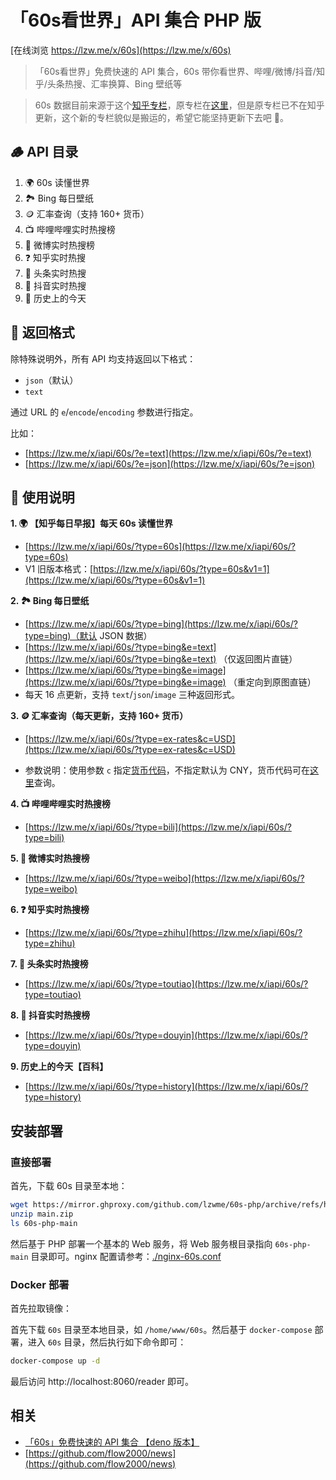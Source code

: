 # 「60s看世界」API 集合 PHP 版

[在线浏览 https://lzw.me/x/60s](https://lzw.me/x/60s)

> 「60s看世界」免费快速的 API 集合，60s 带你看世界、哔哩/微博/抖音/知乎/头条热搜、汇率换算、Bing 壁纸等

> 60s 数据目前来源于这个[知乎专栏](https://www.zhihu.com/column/c_1715391799055720448)，原专栏在[这里](https://www.zhihu.com/column/c_1261258401923026944)，但是原专栏已不在知乎更新，这个新的专栏貌似是搬运的，希望它能坚持更新下去吧 🙏。

## 🪵 API 目录

1. 🌍 60s 读懂世界
1. 🏞️ Bing 每日壁纸
1. 🪙 汇率查询（支持 160+ 货币）
1. 📺 哔哩哔哩实时热搜榜
1. 🦊 微博实时热搜榜
1. ❓ 知乎实时热搜
1. 📰 头条实时热搜
1. 🎵 抖音实时热搜
1. 📰 历史上的今天

## 🎨 返回格式

除特殊说明外，所有 API 均支持返回以下格式：

- `json`（默认）
- `text`

通过 URL 的 `e`/`encode`/`encoding` 参数进行指定。

比如：

- [https://lzw.me/x/iapi/60s/?e=text](https://lzw.me/x/iapi/60s/?e=text)
- [https://lzw.me/x/iapi/60s/?e=json](https://lzw.me/x/iapi/60s/?e=json)

## 🧭 使用说明

**1. 🌍 【知乎每日早报】每天 60s 读懂世界**

- [https://lzw.me/x/iapi/60s/?type=60s](https://lzw.me/x/iapi/60s/?type=60s)
- V1 旧版本格式：[https://lzw.me/x/iapi/60s/?type=60s&v1=1](https://lzw.me/x/iapi/60s/?type=60s&v1=1)

**2. 🏞️ Bing 每日壁纸**

- [https://lzw.me/x/iapi/60s/?type=bing](https://lzw.me/x/iapi/60s/?type=bing)（默认 JSON 数据）
- [https://lzw.me/x/iapi/60s/?type=bing&e=text](https://lzw.me/x/iapi/60s/?type=bing&e=text) （仅返回图片直链）
- [https://lzw.me/x/iapi/60s/?type=bing&e=image](https://lzw.me/x/iapi/60s/?type=bing&e=image) （重定向到原图直链）
- 每天 16 点更新，支持 `text`/`json`/`image` 三种返回形式。

**3. 🪙 汇率查询（每天更新，支持 160+ 货币）**

- [https://lzw.me/x/iapi/60s/?type=ex-rates&c=USD](https://lzw.me/x/iapi/60s/?type=ex-rates&c=USD)

- 参数说明：使用参数 `c` 指定[货币代码](https://coinyep.com/zh/currencies)，不指定默认为 CNY，货币代码可在[这里](https://coinyep.com/zh/currencies)查询。

**4. 📺 哔哩哔哩实时热搜榜**

- [https://lzw.me/x/iapi/60s/?type=bili](https://lzw.me/x/iapi/60s/?type=bili)

**5. 🦊 微博实时热搜榜**

- [https://lzw.me/x/iapi/60s/?type=weibo](https://lzw.me/x/iapi/60s/?type=weibo)

**6. ❓ 知乎实时热搜榜**

- [https://lzw.me/x/iapi/60s/?type=zhihu](https://lzw.me/x/iapi/60s/?type=zhihu)

**7. 📰 头条实时热搜榜**

- [https://lzw.me/x/iapi/60s/?type=toutiao](https://lzw.me/x/iapi/60s/?type=toutiao)

**8. 🎵 抖音实时热搜榜**

- [https://lzw.me/x/iapi/60s/?type=douyin](https://lzw.me/x/iapi/60s/?type=douyin)

**9. 历史上的今天【百科】**

- [https://lzw.me/x/iapi/60s/?type=history](https://lzw.me/x/iapi/60s/?type=history)

## 安装部署

### 直接部署

首先，下载 60s 目录至本地：

```bash
wget https://mirror.ghproxy.com/github.com/lzwme/60s-php/archive/refs/heads/main.zip
unzip main.zip
ls 60s-php-main
```

然后基于 PHP 部署一个基本的 Web 服务，将 Web 服务根目录指向 `60s-php-main` 目录即可。nginx 配置请参考：[./nginx-60s.conf](nginx-60s.conf)

### Docker 部署

首先拉取镜像：

首先下载 `60s` 目录至本地目录，如 `/home/www/60s`。然后基于 `docker-compose` 部署，进入 `60s` 目录，然后执行如下命令即可：

```bash
docker-compose up -d
```

最后访问 http://localhost:8060/reader 即可。

## 相关

- [「60s」免费快速的 API 集合 【deno 版本】](https://github.com/vikiboss/60s)
- [https://github.com/flow2000/news](https://github.com/flow2000/news)
